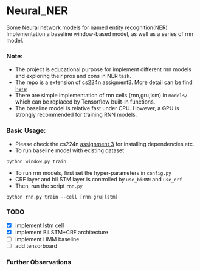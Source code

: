 # Neural_NER
Some Neural network models for named entity recognition(NER) Implementation a baseline window-based model, as well as a series of rnn model.

### Note:
* The project is educational purpose for implement different rnn models and exploring their pros and cons in NER task.
* The repo is a extension of cs224n assigment3. More detail can be find [here](http://web.stanford.edu/class/cs224n/assignment3/index.html)
* There are simple implementation of rnn cells (rnn,gru,lsm) in `models/` which can be replaced by Tensorflow built-in functions.
* The baseline model is relative fast under CPU. However, a GPU is strongly recommended for training RNN models.


### Basic Usage:
* Please check the cs224n [assignment 3](http://web.stanford.edu/class/cs224n/assignment3/index.html) for installing dependencies etc.
* To run baseline model with existing dataset
```shell
python window.py train
```
* To run rnn models, first set the hyper-parameters in `config.py`
* CRF layer and biLSTM layer is controlled by `use_biRNN` and `use_crf`
* Then, run the script `rnn.py`
```shell
python rnn.py train --cell [rnn|gru|lstm]
```

### TODO
- [x] implement lstm cell
- [x] implement BiLSTM+CRF architecture
- [ ] implement HMM baseline
- [ ] add tensorboard

### Further Observations